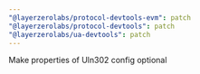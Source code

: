 ```yaml
---
"@layerzerolabs/protocol-devtools-evm": patch
"@layerzerolabs/protocol-devtools": patch
"@layerzerolabs/ua-devtools": patch
---
```


Make properties of Uln302 config optional
